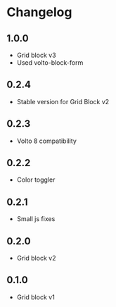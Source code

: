 # Changelog

## 1.0.0

- Grid block v3
- Used volto-block-form

## 0.2.4

- Stable version for Grid Block v2

## 0.2.3

- Volto 8 compatibility

## 0.2.2

- Color toggler

## 0.2.1

- Small js fixes

## 0.2.0

- Grid block v2

## 0.1.0

- Grid block v1